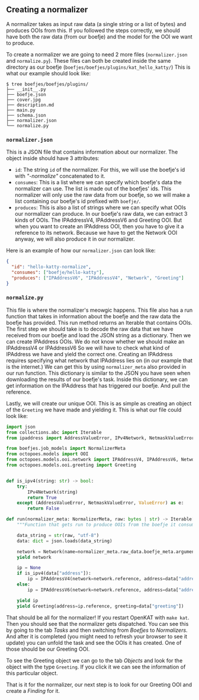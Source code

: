 ## Creating a normalizer

A normalizer takes as input raw data (a single string or a list of bytes) and produces OOIs from this. If you followed the steps correctly, we should have both the raw data (from our boefje) and the model for the OOI we want to produce.

To create a normalizer we are going to need 2 more files (`normalizer.json` and `normalize.py`). These files can both be created inside the same directory as our boefje (`boefjes/boefjes/plugins/kat_hello_katty/`) This is what our example should look like:

```shell
$ tree boefjes/boefjes/plugins/
├── __init__.py
├── boefje.json
├── cover.jpg
├── description.md
├── main.py
├── schema.json
├── normalizer.json
└── normalize.py
```

### `normalizer.json`

This is a JSON file that contains information about our normalizer. The object inside should have 3 attributes:

- `id`: The string `id` of the normalizer. For this, we will use the boefje's id with _"-normalize"_ concatenated to it.
- `consumes`: This is a list where we can specify which boefje's data the normalizer can use. The list is made out of the boefjes' ids. This normalizer will only use the raw data from our boefje, so we will make a list containing our boefje's id prefixed with `boefje/`.
- `produces`: This is also a list of strings where we can specify what OOIs our normalizer can produce. In our boefje's raw data, we can extract 3 kinds of OOIs. The IPAddressV4, IPAddressV6 and Greeting OOI. But when you want to create an IPAddress OOI, then you have to give it a reference to its network. Because we have to get the Network OOI anyway, we will also produce it in our normalizer.

Here is an example of how our `normalizer.json` can look like:

```json
{
  "id": "hello-katty-normalize",
  "consumes": ["boefje/hello-katty"],
  "produces": ["IPAddressV6", "IPAddressV4", "Network", "Greeting"]
}
```

### `normalize.py`

This file is where the normalizer's meowgic happens. This file also has a run function that takes in information about the boefje and the raw data the boefje has provided. This run method returns an Iterable that contains OOIs. The first step we should take is to decode the raw data that we have received from our boefje and load the JSON string as a dictionary. Then we can create IPAddress OOIs. We do not know whether we should make an IPAddressV4 or IPAddressV6 So we will have to check what kind of IPAddress we have and yield the correct one. Creating an IPAddress requires specifying what network that IPAddress lies on (in our example that is the internet.) We can get this by using `normalizer_meta` also provided in our run function. This dictionary is similar to the JSON you have seen when downloading the results of our boefje's task. Inside this dictionary, we can get information on the IPAddress that has triggered our boefje. And pull the reference.

Lastly, we will create our unique OOI. This is as simple as creating an object of the `Greeting` we have made and yielding it. This is what our file could look like:

```python
import json
from collections.abc import Iterable
from ipaddress import AddressValueError, IPv4Network, NetmaskValueError

from boefjes.job_models import NormalizerMeta
from octopoes.models import OOI
from octopoes.models.ooi.network import IPAddressV4, IPAddressV6, Network
from octopoes.models.ooi.greeting import Greeting


def is_ipv4(string: str) -> bool:
    try:
        IPv4Network(string)
        return True
    except (AddressValueError, NetmaskValueError, ValueError) as e:
        return False

def run(normalizer_meta: NormalizerMeta, raw: bytes | str) -> Iterable[OOI]:
    """Function that gets run to produce OOIs from the boefje it consumes"""

    data_string = str(raw, "utf-8")
    data: dict = json.loads(data_string)

    network = Network(name=normalizer_meta.raw_data.boefje_meta.arguments["input"]["network"]["name"])
    yield network

    ip = None
    if is_ipv4(data["address"]):
        ip = IPAddressV4(network=network.reference, address=data["address"])
    else:
        ip = IPAddressV6(network=network.reference, address=data["address"])

    yield ip
    yield Greeting(address=ip.reference, greeting=data["greeting"])
```

That should be all for the normalizer! If you restart OpenKAT with `make kat`. Then you should see that the normalizer gets dispatched. You can see this by going to the tab _Tasks_ and then switching from _Boefjes_ to _Normalizers_. And after it is completed (you might need to refresh your browser to see it update) you can unfold the task and see the OOIs it has created. One of those should be our Greeting OOI.

To see the Greeting object we can go to the tab _Objects_ and look for the object with the type `Greeting`. If you click it we can see the information of this particular object.

That is it for the normalizer, our next step is to look for our Greeting OOI and create a _Finding_ for it.
